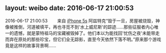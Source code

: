 layout: weibo
date: 2016-06-17 21:00:53
---
<meta name="referrer" content="no-referrer" />

2016-06-17 21:00:53  &nbsp;&nbsp;&nbsp;&nbsp;&nbsp;&nbsp; 来自 <a href="sinaweibo://customweibosource" rel="nofollow">iPhone 5s</a>
阿兹特克“毁于一旦，房屋被烧毁，神像被推倒，河道被填平，再也寻觅不到'水上威尼斯'的踪迹……那些征服者内心唯一的遗憾，就是蒙特祖马的宝藏被毁掉了。他们本以为能找回'忧伤之夜'未能带走而弃在原处的那些珍宝，但它们全无踪影，直至今天依然下落不明。”原来那个游戏竟是这样的故事背景啊…… ​​​
